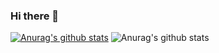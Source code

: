 ### Hi there 👋

[![Anurag's github stats](https://github-readme-stats.vercel.app/apimastruzzanuraghazra)](https://github.com/anuraghazra/github-readme-stats)
![Anurag's github stats](https://github-readme-stats.vercel.app/api?mastruzz=anuraghazra&count_private=true)
